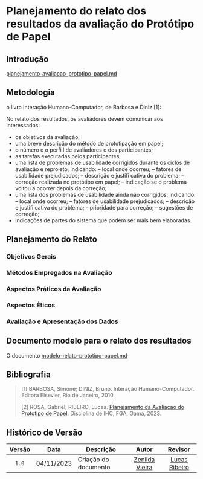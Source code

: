 # Planejamento do relato dos resultados da avaliação do Protótipo de Papel

## Introdução


[planejamento_avaliacao_prototipo_papel.md](https://github.com/Interacao-Humano-Computador/2023.2-NotaLegal/blob/main/docs/design-avaliacao-desenvolvimento%20II/prototipo_papel/planejamento_avaliacao_prototipo_papel.md)

## Metodologia

o livro Interação Humano-Computador, de Barbosa e Diniz [1]:

No relato dos resultados, os avaliadores devem comunicar aos interessados:

* os objetivos da avaliação;
* uma breve descrição do método de prototipação em papel;
* o número e o perfi l de avaliadores e dos participantes;
* as tarefas executadas pelos participantes;
* uma lista de problemas de usabilidade corrigidos durante os ciclos de avaliação e reprojeto, indicando:
 – local onde ocorreu;
 – fatores de usabilidade prejudicados;
 – descrição e justifi cativa do problema;
 – correção realizada no protótipo em papel;
 – indicação se o problema voltou a ocorrer depois da correção;
* uma lista dos problemas de usabilidade ainda não corrigidos, indicando:
 – local onde ocorreu;
 – fatores de usabilidade prejudicados;
 – descrição e justifi cativa do problema;
 – prioridade para correção;
 – sugestões de correção;
* indicações de partes do sistema que podem ser mais bem elaboradas.


## Planejamento do Relato

### Objetivos Gerais



### Métodos Empregados na Avaliação



### Aspectos Práticos da Avaliação


### Aspectos Éticos


### Avaliação e Apresentação dos Dados


## Documento modelo para o relato dos resultados

O documento [modelo-relato-prototipo-papel.md](https://github.com/Interacao-Humano-Computador/2023.2-NotaLegal/blob/main/docs/design-avaliacao-desenvolvimento%20II/prototipo_papel/modelo-relato-prototipo-papel.md) 


## Bibliografia

> [1] BARBOSA, Simone; DINIZ, Bruno. Interação Humano-Computador. Editora Elsevier, Rio de Janeiro, 2010.
>
> [2] ROSA, Gabriel; RIBEIRO, Lucas. [Planejamento da Avaliacao do Prototipo de Papel](https://github.com/Interacao-Humano-Computador/2023.2-NotaLegal/blob/main/docs/design-avaliacao-desenvolvimento%20II/prototipo_papel/planejamento_avaliacao_prototipo_papel.md). Disciplina de IHC, FGA, Gama, 2023.
>

## Histórico de Versão

| Versão | Data       | Descrição            |                       Autor                        |                     Revisor                      |
| :----: | ---------- | -------------------- | :------------------------------------------------: | :----------------------------------------------: |
| `1.0`  | 04/11/2023 | Criação do documento |   [Zenilda Vieira](https://github.com/zenildavieira)   |  [Lucas Ribeiro](https://github.com/lucassouzs)  |